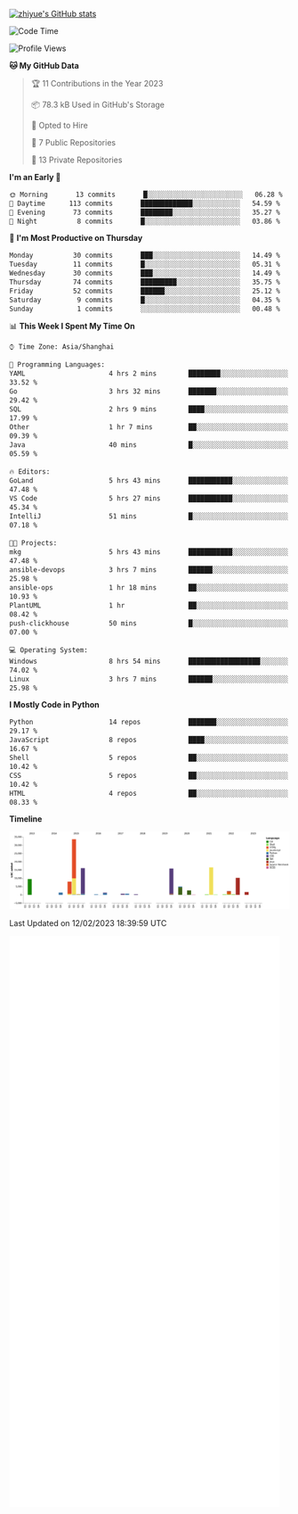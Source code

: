 
[![zhiyue's GitHub stats](https://github-readme-stats.vercel.app/api?username=zhiyue)](https://github.com/anuraghazra/github-readme-stats&&show_icons=true)

<!--START_SECTION:waka-->
![Code Time](http://img.shields.io/badge/Code%20Time-878%20hrs%2033%20mins-blue)

![Profile Views](http://img.shields.io/badge/Profile%20Views-2-blue)

**🐱 My GitHub Data** 

> 🏆 11 Contributions in the Year 2023
 > 
> 📦 78.3 kB Used in GitHub's Storage 
 > 
> 💼 Opted to Hire
 > 
> 📜 7 Public Repositories 
 > 
> 🔑 13 Private Repositories  
 > 
**I'm an Early 🐤** 

```text
🌞 Morning       13 commits       █░░░░░░░░░░░░░░░░░░░░░░░░   06.28 % 
🌆 Daytime      113 commits       █████████████░░░░░░░░░░░░   54.59 % 
🌃 Evening       73 commits       ████████░░░░░░░░░░░░░░░░░   35.27 % 
🌙 Night          8 commits       █░░░░░░░░░░░░░░░░░░░░░░░░   03.86 % 

```
📅 **I'm Most Productive on Thursday** 

```text
Monday          30 commits       ███░░░░░░░░░░░░░░░░░░░░░░   14.49 % 
Tuesday         11 commits       █░░░░░░░░░░░░░░░░░░░░░░░░   05.31 % 
Wednesday       30 commits       ███░░░░░░░░░░░░░░░░░░░░░░   14.49 % 
Thursday        74 commits       █████████░░░░░░░░░░░░░░░░   35.75 % 
Friday          52 commits       ██████░░░░░░░░░░░░░░░░░░░   25.12 % 
Saturday         9 commits       █░░░░░░░░░░░░░░░░░░░░░░░░   04.35 % 
Sunday           1 commits       ░░░░░░░░░░░░░░░░░░░░░░░░░   00.48 % 

```


📊 **This Week I Spent My Time On** 

```text
⌚︎ Time Zone: Asia/Shanghai

💬 Programming Languages: 
YAML                     4 hrs 2 mins        ████████░░░░░░░░░░░░░░░░░   33.52 % 
Go                       3 hrs 32 mins       ███████░░░░░░░░░░░░░░░░░░   29.42 % 
SQL                      2 hrs 9 mins        ████░░░░░░░░░░░░░░░░░░░░░   17.99 % 
Other                    1 hr 7 mins         ██░░░░░░░░░░░░░░░░░░░░░░░   09.39 % 
Java                     40 mins             █░░░░░░░░░░░░░░░░░░░░░░░░   05.59 % 

🔥 Editors: 
GoLand                   5 hrs 43 mins       ███████████░░░░░░░░░░░░░░   47.48 % 
VS Code                  5 hrs 27 mins       ███████████░░░░░░░░░░░░░░   45.34 % 
IntelliJ                 51 mins             █░░░░░░░░░░░░░░░░░░░░░░░░   07.18 % 

🐱‍💻 Projects: 
mkg                      5 hrs 43 mins       ███████████░░░░░░░░░░░░░░   47.48 % 
ansible-devops           3 hrs 7 mins        ██████░░░░░░░░░░░░░░░░░░░   25.98 % 
ansible-ops              1 hr 18 mins        ██░░░░░░░░░░░░░░░░░░░░░░░   10.93 % 
PlantUML                 1 hr                ██░░░░░░░░░░░░░░░░░░░░░░░   08.42 % 
push-clickhouse          50 mins             █░░░░░░░░░░░░░░░░░░░░░░░░   07.00 % 

💻 Operating System: 
Windows                  8 hrs 54 mins       ██████████████████░░░░░░░   74.02 % 
Linux                    3 hrs 7 mins        ██████░░░░░░░░░░░░░░░░░░░   25.98 % 

```

**I Mostly Code in Python** 

```text
Python                   14 repos            ███████░░░░░░░░░░░░░░░░░░   29.17 % 
JavaScript               8 repos             ████░░░░░░░░░░░░░░░░░░░░░   16.67 % 
Shell                    5 repos             ██░░░░░░░░░░░░░░░░░░░░░░░   10.42 % 
CSS                      5 repos             ██░░░░░░░░░░░░░░░░░░░░░░░   10.42 % 
HTML                     4 repos             ██░░░░░░░░░░░░░░░░░░░░░░░   08.33 % 

```


**Timeline**

![Chart not found](https://raw.githubusercontent.com/zhiyue/zhiyue/main/charts/bar_graph.png) 


 Last Updated on 12/02/2023 18:39:59 UTC
<!--END_SECTION:waka-->

<!-- [![Top Langs](https://github-readme-stats.vercel.app/api/top-langs/?username=zhiyue)](https://github.com/anuraghazra/github-readme-stats) -->

![](./github-metrics.svg)

